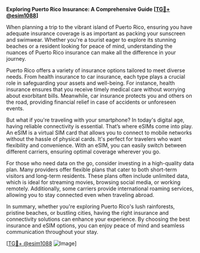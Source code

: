 **Exploring Puerto Rico Insurance: A Comprehensive Guide [[TG💪+ @esim1088](https://t.me/s/esim1088)]**

When planning a trip to the vibrant island of Puerto Rico, ensuring you have adequate insurance coverage is as important as packing your sunscreen and swimwear. Whether you're a tourist eager to explore its stunning beaches or a resident looking for peace of mind, understanding the nuances of Puerto Rico insurance can make all the difference in your journey.

Puerto Rico offers a variety of insurance options tailored to meet diverse needs. From health insurance to car insurance, each type plays a crucial role in safeguarding your assets and well-being. For instance, health insurance ensures that you receive timely medical care without worrying about exorbitant bills. Meanwhile, car insurance protects you and others on the road, providing financial relief in case of accidents or unforeseen events.

But what if you're traveling with your smartphone? In today's digital age, having reliable connectivity is essential. That’s where eSIMs come into play. An eSIM is a virtual SIM card that allows you to connect to mobile networks without the hassle of physical cards. It's perfect for travelers who want flexibility and convenience. With an eSIM, you can easily switch between different carriers, ensuring optimal coverage wherever you go.

For those who need data on the go, consider investing in a high-quality data plan. Many providers offer flexible plans that cater to both short-term visitors and long-term residents. These plans often include unlimited data, which is ideal for streaming movies, browsing social media, or working remotely. Additionally, some carriers provide international roaming services, allowing you to stay connected even when traveling abroad.

In summary, whether you're exploring Puerto Rico's lush rainforests, pristine beaches, or bustling cities, having the right insurance and connectivity solutions can enhance your experience. By choosing the best insurance and eSIM options, you can enjoy peace of mind and seamless communication throughout your stay. 

[[TG💪+ @esim1088](https://t.me/s/esim1088) ![Image](https://i.postimg.cc/Y0z9fWf4/image.png)]